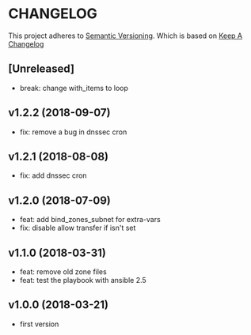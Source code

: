 # CHANGELOG

This project adheres to [Semantic Versioning](http://semver.org/).
Which is based on [Keep A Changelog](http://keepachangelog.com/)

## [Unreleased]
- break: change with_items to loop

## v1.2.2 (2018-09-07)
- fix: remove a bug in dnssec cron

## v1.2.1 (2018-08-08)
- fix: add dnssec cron

## v1.2.0 (2018-07-09)
- feat: add bind_zones_subnet for extra-vars 
- fix: disable allow transfer if isn't set

## v1.1.0 (2018-03-31)
- feat: remove old zone files
- feat: test the playbook with ansible 2.5

## v1.0.0 (2018-03-21)
- first version
